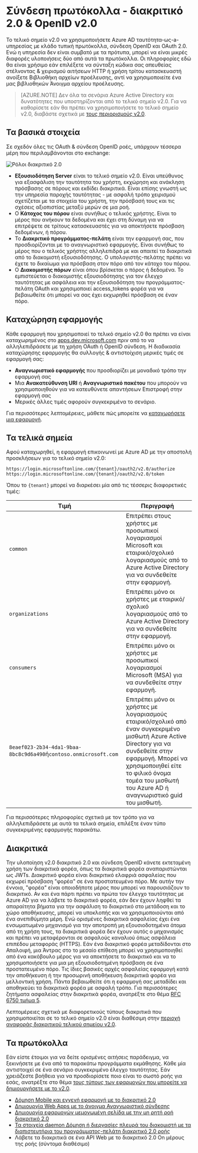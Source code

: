<properties
    pageTitle="Azure AD v2.0 πρωτόκολλα | Microsoft Azure"
    description="Ένας οδηγός για πρωτόκολλα που υποστηρίζονται από το τελικό σημείο v2.0 Azure AD."
    services="active-directory"
    documentationCenter=""
    authors="dstrockis"
    manager="mbaldwin"
    editor=""/>

<tags
    ms.service="active-directory"
    ms.workload="identity"
    ms.tgt_pltfrm="na"
    ms.devlang="na"
    ms.topic="article"
    ms.date="09/16/2016"
    ms.author="dastrock"/>

# <a name="v20-protocols---oauth-20--openid-connect"></a>Σύνδεση πρωτόκολλα - διακριτικό 2.0 & OpenID v2.0

Το τελικό σημείο v2.0 να χρησιμοποιήσετε Azure AD ταυτότητα-ως-a-υπηρεσίας με κλάδο τυπική πρωτόκολλα, σύνδεση OpenID και OAuth 2.0.  Ενώ η υπηρεσία δεν είναι συμβατό με τα πρότυπα, μπορεί να είναι μικρές διαφορές υλοποιήσεις δύο από αυτά τα πρωτόκολλα.  Οι πληροφορίες εδώ θα είναι χρήσιμο εάν επιλέξετε να σύνταξη κώδικα σας απευθείας στέλνοντας & χειρισμού αιτήσεων HTTP ή χρήση τρίτου κατασκευαστή ανοίξετε Βιβλιοθήκη αρχείων προέλευσης, αντί να χρησιμοποιείτε ένα μας βιβλιοθηκών Άνοιγμα αρχείου προέλευσης.
<!-- TODO: Need link to libraries above -->

> [AZURE.NOTE]
    Δεν όλα τα σενάρια Azure Active Directory και δυνατότητες που υποστηρίζονται από το τελικό σημείο v2.0.  Για να καθορίσετε εάν θα πρέπει να χρησιμοποιήσετε το τελικό σημείο v2.0, διαβάστε σχετικά με [τους περιορισμούς v2.0](active-directory-v2-limitations.md).

## <a name="the-basics"></a>Τα βασικά στοιχεία
Σε σχεδόν όλες τις OAuth & σύνδεση OpenID ροές, υπάρχουν τέσσερα μέρη που περιλαμβάνονται στο exchange:

![Ρόλοι διακριτικό 2.0](../media/active-directory-v2-flows/protocols_roles.png)

- **Εξουσιοδότηση Server** είναι το τελικό σημείο v2.0.  Είναι υπεύθυνος για εξασφάλιση την ταυτότητα του χρήστη, εκχώρηση και ανάκληση πρόσβασης σε πόρους και εκδίδει διακριτικά.  Είναι επίσης γνωστή ως την υπηρεσία παροχής ταυτότητας - με ασφαλή τρόπο χειρισμού σχετίζεται με τα στοιχεία του χρήστη, την πρόσβασή τους και τις σχέσεις αξιοπιστίας μεταξύ μερών σε μια ροή.
- Ο **Κάτοχος του πόρου** είναι συνήθως ο τελικός χρήστης.  Είναι το μέρος που ανήκουν τα δεδομένα και έχει στη δύναμη για να επιτρέψετε σε τρίτους κατασκευαστές για να αποκτήσετε πρόσβαση δεδομένων, ή πόρου.
- Το **Διακριτικό προγράμματος-πελάτη** είναι την εφαρμογή σας, που προσδιορίζονται με το αναγνωριστικό εφαρμογής.  Είναι συνήθως το μέρος που ο τελικός χρήστης αλληλεπιδρά με και απαιτεί τα διακριτικά από το διακομιστή εξουσιοδότησης.  Ο υπολογιστής-πελάτης πρέπει να έχετε το δικαίωμα για πρόσβαση στον πόρο από τον κάτοχο του πόρου.
- Ο **Διακομιστής πόρων** είναι όπου βρίσκεται ο πόρος ή δεδομένα.  Το εμπιστεύεται ο διακομιστής εξουσιοδότησης για τον έλεγχο ταυτότητας με ασφάλεια και την εξουσιοδότηση του προγράμματος-πελάτη OAuth και χρησιμοποιεί access_tokens φορέα για να βεβαιωθείτε ότι μπορεί να σας έχει εκχωρηθεί πρόσβαση σε έναν πόρο.


## <a name="app-registration"></a>Καταχώρηση εφαρμογής
Κάθε εφαρμογή που χρησιμοποιεί το τελικό σημείο v2.0 θα πρέπει να είναι καταχωρημένος στο [apps.dev.microsoft.com](https://apps.dev.microsoft.com/?referrer=https://azure.microsoft.com/documentation/articles&deeplink=/appList) πριν από το να αλληλεπιδράσετε με τη χρήση OAuth ή OpenID σύνδεση.  Η διαδικασία καταχώρησης εφαρμογής θα συλλογής & αντιστοίχιση μερικές τιμές σε εφαρμογή σας:

- **Αναγνωριστικό εφαρμογής** που προσδιορίζει με μοναδικό τρόπο την εφαρμογή σας
- Μια **Ανακατεύθυνση URI** ή **Αναγνωριστικό πακέτου** που μπορούν να χρησιμοποιηθούν για να κατευθύνετε απαντήσεων Επιστροφή στην εφαρμογή σας
- Μερικές άλλες τιμές αφορούν συγκεκριμένα το σενάριο.

Για περισσότερες λεπτομέρειες, μάθετε πώς μπορείτε να [καταχωρήσετε μια εφαρμογή](active-directory-v2-app-registration.md).

## <a name="endpoints"></a>Τα τελικά σημεία
Αφού καταχωρηθεί, η εφαρμογή επικοινωνεί με Azure AD με την αποστολή προσκλήσεων για το τελικό σημείο v2.0:

```
https://login.microsoftonline.com/{tenant}/oauth2/v2.0/authorize
https://login.microsoftonline.com/{tenant}/oauth2/v2.0/token
```

Όπου το `{tenant}` μπορεί να διαρκέσει μία από τις τέσσερις διαφορετικές τιμές:

| Τιμή | Περιγραφή |
| ----------------------- | ------------------------------- |
| `common` | Επιτρέπει στους χρήστες με προσωπικοί λογαριασμοί Microsoft και εταιρικό/σχολικό λογαριασμούς από το Azure Active Directory για να συνδεθείτε στην εφαρμογή. |
| `organizations` | Επιτρέπει μόνο οι χρήστες με εταιρικό/σχολικό λογαριασμούς από το Azure Active Directory για να συνδεθείτε στην εφαρμογή. |
| `consumers` | Επιτρέπει μόνο οι χρήστες με προσωπικοί λογαριασμοί Microsoft (MSA) για να συνδεθείτε στην εφαρμογή. |
| `8eaef023-2b34-4da1-9baa-8bc8c9d6a490`ή`contoso.onmicrosoft.com` | Επιτρέπει μόνο οι χρήστες με λογαριασμούς εταιρικό/σχολικό από έναν συγκεκριμένο μισθωτή Azure Active Directory για να συνδεθείτε στην εφαρμογή.  Μπορεί να χρησιμοποιηθεί είτε το φιλικό όνομα τομέα του μισθωτή του Azure AD ή αναγνωριστικό guid του μισθωτή.  |

Για περισσότερες πληροφορίες σχετικά με τον τρόπο για να αλληλεπιδράσετε με αυτά τα τελικά σημεία, επιλέξτε έναν τύπο συγκεκριμένης εφαρμογής παρακάτω.

## <a name="tokens"></a>Διακριτικά
Την υλοποίηση v2.0 διακριτικό 2.0 και σύνδεση OpenID κάνετε εκτεταμένη χρήση των διακριτικά φορέα, όπως τα διακριτικά φορέα αναπαριστώνται ως JWTs. Διακριτικό φορέα είναι διακριτικό ελαφριά ασφαλείας που εκχωρεί πρόσβαση "φορέα" σε ένα προστατευμένο πόρο. Με αυτήν την έννοια, "φορέα" είναι οποιοδήποτε μέρος που μπορεί να παρουσιάζουν το διακριτικό. Αν και ένα πάρτι πρέπει να πρώτα τον έλεγχο ταυτότητας με Azure AD για να λάβετε το διακριτικό φορέα, εάν δεν έχουν ληφθεί τα απαραίτητα βήματα για την ασφάλιση το διακριτικό στο μετάδοση και το χώρο αποθήκευσης, μπορεί να υποκλοπής και να χρησιμοποιούνται από ένα ανεπιθύμητα μέρη. Ενώ ορισμένες διακριτικά ασφαλείας έχει ένα ενσωματωμένο μηχανισμό για την αποτροπή μη εξουσιοδοτημένα άτομα από τη χρήση τους, τα διακριτικά φορέα δεν έχουν αυτός ο μηχανισμός και πρέπει να μεταφέρονται σε ασφαλούς καναλιού όπως ασφάλεια επιπέδου μεταφοράς (HTTPS). Εάν ένα διακριτικό φορέα μεταδίδονται στο Απαλοιφή, μια Άντρας στο το μεσαίο επίθεση μπορεί να χρησιμοποιηθεί από ένα κακόβουλο μέρος για να αποκτήσετε το διακριτικό και να το χρησιμοποιήσετε για μια μη εξουσιοδοτημένη πρόσβαση σε ένα προστατευμένο πόρο. Τις ίδιες βασικές αρχές ασφαλείας εφαρμογή κατά την αποθήκευση ή την προσωρινή αποθήκευση διακριτικά φορέα για μελλοντική χρήση. Πάντα βεβαιωθείτε ότι η εφαρμογή σας μεταδίδει και αποθηκεύει τα διακριτικά φορέα με ασφαλή τρόπο. Για περισσότερες ζητήματα ασφαλείας στην διακριτικά φορέα, ανατρέξτε στο θέμα [RFC 6750 τμήμα 5](http://tools.ietf.org/html/rfc6750).

Λεπτομέρειες σχετικά με διαφορετικούς τύπους διακριτικά που χρησιμοποιείται σε το τελικό σημείο v2.0 είναι διαθέσιμη στην [περιοχή αναφοράς διακριτικού τελικού σημείου v2.0](active-directory-v2-tokens.md).

## <a name="protocols"></a>Τα πρωτόκολλα

Εάν είστε έτοιμοι για να δείτε ορισμένες αιτήσεις παράδειγμα, να ξεκινήσετε με ένα από τα παρακάτω προγράμματα εκμάθησης.  Κάθε μία αντιστοιχεί σε ένα σενάριο συγκεκριμένο έλεγχο ταυτότητας.  Εάν χρειάζεστε βοήθεια για να προσδιορίσετε ποιο είναι το σωστό ροής για εσάς, ανατρέξτε στο θέμα [τους τύπους των εφαρμογών που μπορείτε να δημιουργήσετε με το v2.0](active-directory-v2-flows.md).

- [Δόμηση Mobile και εγγενή εφαρμογή με το διακριτικό 2.0](active-directory-v2-protocols-oauth-code.md)
- [Δημιουργία Web Apps με το άνοιγμα Αναγνωριστικό σύνδεσης](active-directory-v2-protocols-oidc.md)
- [Δημιουργία εφαρμογών μεμονωμένη σελίδα με την μη ρητή ροή διακριτικό 2.0](active-directory-v2-protocols-implicit.md)
- [Τα στοιχεία daemon Δόμηση ή διεργασίες πλευρά του διακομιστή με τα διαπιστευτήρια του προγράμματος-πελάτη διακριτικό 2.0 ροής](active-directory-v2-protocols-oauth-client-creds.md)
- Λάβετε τα διακριτικά σε ένα API Web με το διακριτικό 2.0 On μέρους της ροής (σύντομα διαθέσιμο)

<!-- - Get tokens using a username & password with the OAuth 2.0 Resource Owner Password Credentials Flow (coming soon) --> 
